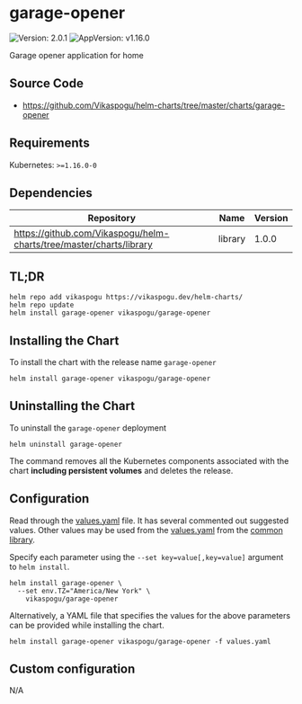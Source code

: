 # garage-opener

![Version: 2.0.1](https://img.shields.io/badge/Version-2.0.1-informational?style=flat-square) ![AppVersion: v1.16.0](https://img.shields.io/badge/AppVersion-v1.16.0-informational?style=flat-square)

Garage opener application for home

## Source Code

* <https://github.com/Vikaspogu/helm-charts/tree/master/charts/garage-opener>

## Requirements

Kubernetes: `>=1.16.0-0`

## Dependencies

| Repository | Name | Version |
|------------|------|---------|
| https://github.com/Vikaspogu/helm-charts/tree/master/charts/library | library | 1.0.0 |

## TL;DR

```console
helm repo add vikaspogu https://vikaspogu.dev/helm-charts/
helm repo update
helm install garage-opener vikaspogu/garage-opener
```

## Installing the Chart

To install the chart with the release name `garage-opener`

```console
helm install garage-opener vikaspogu/garage-opener
```

## Uninstalling the Chart

To uninstall the `garage-opener` deployment

```console
helm uninstall garage-opener
```

The command removes all the Kubernetes components associated with the chart **including persistent volumes** and deletes the release.

## Configuration

Read through the [values.yaml](./values.yaml) file. It has several commented out suggested values.
Other values may be used from the [values.yaml](https://github.com/Vikaspogu/helm-charts/blob/master/charts/library/values.yaml) from the [common library](https://github.com/Vikaspogu/helm-charts/tree/master/charts/library).

Specify each parameter using the `--set key=value[,key=value]` argument to `helm install`.

```console
helm install garage-opener \
  --set env.TZ="America/New York" \
    vikaspogu/garage-opener
```

Alternatively, a YAML file that specifies the values for the above parameters can be provided while installing the chart.

```console
helm install garage-opener vikaspogu/garage-opener -f values.yaml
```

## Custom configuration

N/A